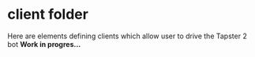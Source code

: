 # client folder

Here are elements defining clients which allow user to drive the Tapster 2 bot
**Work in progres...**
